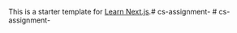 This is a starter template for [Learn Next.js](https://nextjs.org/learn).#   c s - a s s i g n m e n t -  
 #   c s - a s s i g n m e n t -  
 